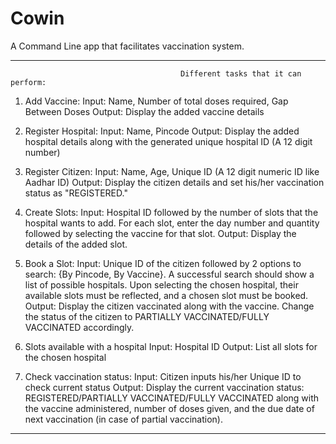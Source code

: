 # Cowin
A Command Line app that facilitates vaccination system.

----------------------------------------------------------------------------------------------------------------------
                                          Different tasks that it can perform:


  1. Add Vaccine:
    Input: Name, Number of total doses required, Gap Between Doses
    Output: Display the added vaccine details
    
  2. Register Hospital:
    Input: Name, Pincode
    Output: Display the added hospital details along with the generated unique hospital
    ID (A 12 digit number)
    
  3. Register Citizen:
    Input: Name, Age, Unique ID (A 12 digit numeric ID like Aadhar ID)
    Output: Display the citizen details and set his/her vaccination status as "REGISTERED."
    
  4. Create Slots:
    Input: Hospital ID followed by the number of slots that the hospital wants to add. For each slot, enter the day number and quantity followed by selecting the vaccine for
      that slot.
    Output: Display the details of the added slot.
    
  5. Book a Slot:
    Input: Unique ID of the citizen followed by 2 options to search: {By Pincode, By Vaccine}. A successful search should show a list of possible hospitals. Upon selecting
      the chosen hospital, their available slots must be reflected, and a chosen slot must be booked.
    Output: Display the citizen vaccinated along with the vaccine. Change the status of the citizen to PARTIALLY VACCINATED/FULLY VACCINATED accordingly.
    
  6. Slots available with a hospital
    Input: Hospital ID
    Output: List all slots for the chosen hospital

  7. Check vaccination status:
    Input: Citizen inputs his/her Unique ID to check current status
    Output: Display the current vaccination status: REGISTERED/PARTIALLY VACCINATED/FULLY VACCINATED along with the vaccine administered, number of doses given, and the due date         of next vaccination (in case of partial vaccination).
    
----------------------------------------------------------------------------------------------------------------------
